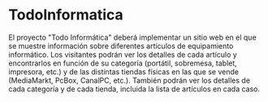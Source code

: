 # TodoInformatica
El proyecto "Todo Informática" deberá implementar un sitio web en el que se muestre información sobre diferentes artículos de equipamiento informático. 
Los visitantes podrán ver los detalles de cada artículo y encontrarlos en función de su categoría (portátil, sobremesa, tablet, impresora, etc.) y 
de las distintas tiendas físicas en las que se vende (MediaMarkt, PcBox, CanalPC, etc.). 
También podrán ver los detalles de cada categoría y de cada tienda, incluida la lista de artículos en cada caso.
